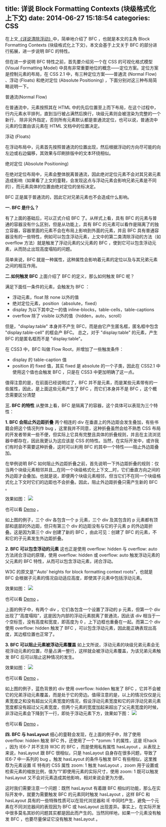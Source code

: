 title: 详说 Block Formatting Contexts (块级格式化上下文)
date: 2014-06-27 15:18:54
categories: CSS
---
在上文[《详说清除浮动》](/2014/06/25/css-clear-fix/)中，简单地介绍了 BFC ，也就是本文的主角 Block Formatting Contexts (块级格式化上下文)，本文会基于上文关于 BFC 的部分进行拓展，进一步说明 BFC 的特性。

但在进一步说明 BFC 特性之前，首先要介绍另一个在 CSS 的可视化格式模型 (Visual Formatting Model) 中具有非常重要地位的概念——定位方案。定位方案是控制元素的布局，在 CSS 2.1 中，有三种定位方案——普通流 (Normal Flow) 、浮动 (Floats) 和绝对定位 (Absolute Positioning) ，下面分别对这三种布局简略说明一下。

普通流(Normal Flow)

在普通流中，元素按照其在 HTML 中的先后位置至上而下布局，在这个过程中，行内元素水平排列，直到当行被占满然后换行，块级元素则会被渲染为完整的一个新行， 除非另外指定，否则所有元素默认都是普通流定位，也可以说，普通流中元素的位置由该元素在 HTML 文档中的位置决定。

浮动 (Floats)

在浮动布局中，元素首先按照普通流的位置出现，然后根据浮动的方向尽可能的向左边或右边偏移，其效果与印刷排版中的文本环绕相似。

绝对定位 (Absolute Positioning)

在绝对定位布局中，元素会整体脱离普通流，因此绝对定位元素不会对其兄弟元素造成影响（如果看了上文的童鞋，会发现这点与浮动元素会影响兄弟元素是不同的），而元素具体的位置由绝对定位的坐标决定。

BFC 正是属于普通流的，因此它对兄弟元素也不会造成什么影响。

__一. BFC 是什么？__

有了上面的基础后，可以正式介绍 BFC 了。从样式上看，具有 BFC 的元素与普通的容器没有什么区别，但是从功能上，具有 BFC 的元素可以看作是隔离了的独立容器，容器里面的元素不会在布局上影响到外面的元素，并且 BFC 具有普通容器没有的一些特性，例如可以包含浮动元素，上文中的第二类清除浮动的方法（如 overflow 方法）就是触发了浮动元素的父元素的 BFC ，使到它可以包含浮动元素，从而防止出现高度塌陷的问题。

简单来说，BFC 就是一种属性，这种属性会影响着元素的定位以及与其兄弟元素之间的相互作用。

__二.如何触发 BFC__
上面介绍了 BFC 的定义，那么如何触发 BFC 呢？

满足下面任一条件的元素，会触发为 BFC ：
* 浮动元素，float 除 none 以外的值
* 绝对定位元素，position（absolute，fixed）
* display 为以下其中之一的值 inline-blocks，table-cells，table-captions
* overflow 除了 visible 以外的值（hidden，auto，scroll）

但是，"display:table" 本身并不产生 BFC，而是由它产生匿名框，匿名框中包含 "display:table-cell" 的框会产 BFC。 总之，对于 "display:table" 的元素，产生 BFC 的是匿名框而不是 "display:table"。

在 CSS3 中，BFC 叫做 Flow Root，并增加了一些触发条件：

* display 的 table-caption 值
* position 的 fixed 值，其实 fixed 是 absolute 的一个子类，因此在 CSS2.1 中使用这个值也会触发 BFC ，只是在 CSS3 中更加明确了这一点。

值得注意的是，在前面已经说明过了，BFC 并不是元素，而是某些元素带有的一些属性，因此，是上面这些元素产生了 BFC ，而它们本身并不是 BFC ，这个概念需要区分清楚

__三. BFC 的特性__
从整体上看，BFC 是隔离了的容器，这个具体可以表现为三个特性：

__1. BFC 会阻止外边距折叠__
两个相连的 div 在垂直上的外边距会发生叠加，有些书籍会把这个情况列作 bug ，这里我并不同意，这种折叠虽然会给不熟悉 CSS 布局的开发者带来一些不便，但实际上它具有完整且具体的折叠规则，并且在主流浏览器中都存在，因此我更认为这应该是 CSS 的特性。当然，在实际开发中，或许我们有时会不需要这种折叠，这时可以利用 BFC 的其中一个特性——阻止外边距叠加。

在举例说明 BFC 如何阻止外边距折叠之前，首先说明一下外边距折叠的规则：仅当两个块级元素相邻并且__在同一个块级格式化上下文__时，它们垂直方向之间的外边距才会叠加。也就是说，即便两个块级元素相邻，但当它们不在同一个块级格式化上下文时它们的边距也不会折叠。因此，阻止外边距折叠只需产生新的 BFC 。

效果如图：
![](/imgs/css_bfc_1.png)

也可以看 [Demo](/demo/blockFormattingContexts.html) 。

如上图的例子，三个 div 各包含一个 p 元素，三个 div 及其包含的 p 元素都有顶部和底部的外边距，但只有第三个 div 的边距没有与它的子元素 p 的外边距折叠。这是因为第三个 div 创建了新的 BFC ，由此可见：创建了 BFC 的元素，不和它的子元素发生外边距折叠。

__2. BFC 可以包含浮动的元素__
这也正是使用 overflow: hidden 与 overflow: auto 方法闭合浮动的原理，使用 overflow: hidden 或 overflow: auto 触发浮动元素的父元素的 BFC 特性，从而可以包含浮动元素，闭合浮动。

W3C 的原文是“'Auto' heights for block formatting context roots”，也就是 BFC 会根据子元素的情况自动适应高度，即使其子元素中包括浮动元素。

效果如图：
![](/imgs/css_bfc_2.png)

也可以看 [Demo](/demo/blockFormattingContexts.html) 。

上面的例子中，有两个 div ，它们各包含一个设置了浮动的 p 元素，但第一个 div 出现了“高度塌陷”，这是因为内部的浮动元素脱离了普通流，因此该 div 相当于一个空标签，没有高度和宽度，即高度为 0 ，上下边框也重叠在一起。而第二个 div 使用 overflow: hidden 触发了 BFC ，可以包含浮动元素，因此能正确表现出高度，其边框位置也正常了。

__3. BFC 可以阻止元素被浮动元素覆盖__
如上文所说，浮动元素的块级兄弟元素会无视浮动元素的位置，尽量占满一整行，这样就会被浮动元素覆盖，为该兄弟元素触发 BFC 后可以阻止这种情况的发生。

效果如图：
![](/imgs/css_bfc_3.png)

也可以看 [Demo](/demo/blockFormattingContexts.html) 。

如上图的例子，蓝色背景的 div 使用 overflow: hidden 触发了 BFC ，它并不会被它的兄弟浮动元素覆盖，而是处于它的旁边。值得注意的是，以上的情况仅仅是元素宽度之和没有超出父元素宽度的情况，假设浮动元素宽度和它的非浮动兄弟元素宽度都没有超过父元素宽度，但两个元素的宽度加起来超出了父元素宽度的时候，非浮动元素会下降到下一行，即处于浮动元素下方，效果如下图：
![](/imgs/css_bfc_4.png)

也可以看 [Demo](/demo/blockFormattingContexts.html) 。

__四. BFC 与 hasLayout__
细心的童鞋会发现，在上面的例子中，除了使用 overflow: hidden 触发 BFC 外，还使用了一个 *zomm: 1 的属性，这是 IEhack ，因为 IE6-7 并不支持 W3C 的 BFC ，而是使用私有属性 hasLayout 。从表现上来说，hasLayout 跟 BFC 很相似，只是 hasLayout 自身存在很多问题，导致了 IE6-7 中一系列的 bug 。触发 hasLayout 的条件与触发 BFC 有些相似，这里推荐为元素设置 IE 特有的 CSS 属性 zoom: 1 触发 hasLayout ，zoom 用于设置或检索元素的缩放比例，值为“1”即使用元素的实际尺寸，使用 zoom: 1 既可以触发 hasLayout 又不会对元素造成其他影响，相对来说会更为方便。

这时我们需要注意一个问题：既然 hasLayout 有着跟 BFC 相似的功能，那么在实际开发中，就要为需要触发 BFC 的元素同时触发 hasLayout ，这样 BFC 和 hasLayout 具有的一些特殊性质可以在现代浏览器和 IE 中同时产生，避免一个元素在不同浏览器间的表现因为 BFC 或 hasLayout 出现差异。事实上，在实际开发中很多莫名其妙的问题其实都是因此而产生的。当然同样地，如果一个元素没有触发 BFC ，也要尽量保证它没有触发 hasLayout 。
